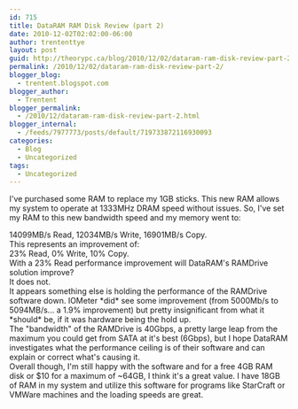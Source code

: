 ```yaml
---
id: 715
title: DataRAM RAM Disk Review (part 2)
date: 2010-12-02T02:02:00-06:00
author: trententtye
layout: post
guid: http://theorypc.ca/blog/2010/12/02/dataram-ram-disk-review-part-2/
permalink: /2010/12/02/dataram-ram-disk-review-part-2/
blogger_blog:
  - trentent.blogspot.com
blogger_author:
  - Trentent
blogger_permalink:
  - /2010/12/dataram-ram-disk-review-part-2.html
blogger_internal:
  - /feeds/7977773/posts/default/719733872116930093
categories:
  - Blog
  - Uncategorized
tags:
  - Uncategorized
---
```

I've purchased some RAM to replace my 1GB sticks. This new RAM allows my system to operate at 1333MHz DRAM speed without issues. So, I've set my RAM to this new bandwidth speed and my memory went to:

<div>
</div>

<div>
  14099MB/s Read, 12034MB/s Write, 16901MB/s Copy.
</div>

<div>
</div>

<div>
  This represents an improvement of:
</div>

<div>
</div>

<div>
  23% Read, 0% Write, 10% Copy.
</div>

<div>
</div>

<div>
  With a 23% Read performance improvement will DataRAM's RAMDrive solution improve?
</div>

<div>
</div>

<div>
  It does not.
</div>

<div>
</div>

<div>
  It appears something else is holding the performance of the RAMDrive software down. IOMeter *did* see some improvement (from 5000Mb/s to 5094MB/s... a 1.9% improvement) but pretty insignificant from what it *should* be, if it was hardware being the hold up.
</div>

<div>
</div>

<div>
  The "bandwidth" of the RAMDrive is 40Gbps, a pretty large leap from the maximum you could get from SATA at it's best (6Gbps), but I hope DataRAM investigates what the performance ceiling is of their software and can explain or correct what's causing it.
</div>

<div>
</div>

<div>
  Overall though, I'm still happy with the software and for a free 4GB RAM disk or $10 for a maximum of ~64GB, I think it's a great value. I have 18GB of RAM in my system and utilize this software for programs like StarCraft or VMWare machines and the loading speeds are great.
</div>

<div>
</div>

<div>
</div>

<!-- AddThis Advanced Settings generic via filter on the_content -->

<!-- AddThis Share Buttons generic via filter on the_content -->